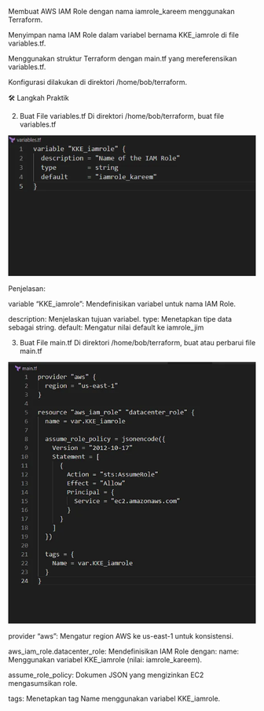 Membuat AWS IAM Role dengan nama iamrole_kareem menggunakan Terraform.


Menyimpan nama IAM Role dalam variabel bernama KKE_iamrole di file variables.tf.


Menggunakan struktur Terraform dengan main.tf yang mereferensikan variables.tf.


Konfigurasi dilakukan di direktori /home/bob/terraform.


🛠 Langkah Praktik


2. Buat File variables.tf
Di direktori /home/bob/terraform, buat file variables.tf


![alt text](image-49.png)


Penjelasan:


variable “KKE_iamrole”: Mendefinisikan variabel untuk nama IAM Role.


description: Menjelaskan tujuan variabel.
type: Menetapkan tipe data sebagai string.
default: Mengatur nilai default ke iamrole_jim


3. Buat File main.tf
Di direktori /home/bob/terraform, buat atau perbarui file main.tf


![alt text](image-50.png)


provider “aws”: Mengatur region AWS ke us-east-1 untuk konsistensi.


aws_iam_role.datacenter_role: Mendefinisikan IAM Role dengan:
name: Menggunakan variabel KKE_iamrole (nilai: iamrole_kareem).


assume_role_policy: Dokumen JSON yang mengizinkan EC2 mengasumsikan role.


tags: Menetapkan tag Name menggunakan variabel KKE_iamrole.

